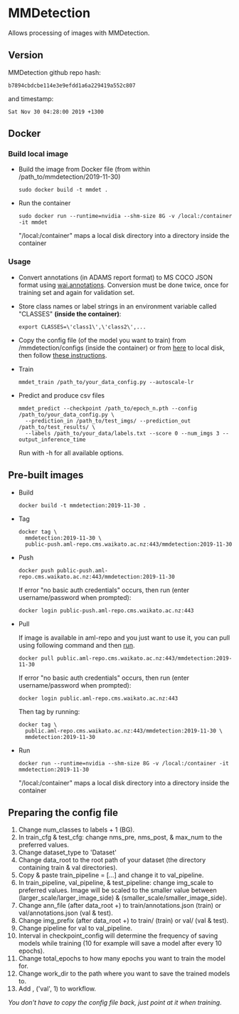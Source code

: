 # MMDetection

Allows processing of images with MMDetection.

## Version

MMDetection github repo hash:

```
b7894cbdcbe114e3e9efdd1a6a229419a552c807
```

and timestamp:

```
Sat Nov 30 04:28:00 2019 +1300
```

## Docker

### Build local image

* Build the image from Docker file (from within /path_to/mmdetection/2019-11-30)

  ```commandline
  sudo docker build -t mmdet .
  ```
  
* Run the container

  ```commandline
  sudo docker run --runtime=nvidia --shm-size 8G -v /local:/container -it mmdet
  ```
  "/local:/container" maps a local disk directory into a directory inside the container

### Usage

* Convert annotations (in ADAMS report format) to MS COCO JSON format using [wai.annotations](https://github.com/waikato-ufdl/wai-annotations). 
  Conversion must be done twice, once for training set and again for validation set.
  
* Store class names or label strings in an environment variable called "CLASSES" **(inside the container)**:

  ```commandline
  export CLASSES=\'class1\',\'class2\',...
  ```

* Copy the config file (of the model you want to train) from /mmdetection/configs (inside the container) or from [here](https://github.com/open-mmlab/mmdetection/tree/b7894cbdcbe114e3e9efdd1a6a229419a552c807/configs) to local disk, then follow [these instructions](#config).

* Train

  ```commandline
  mmdet_train /path_to/your_data_config.py --autoscale-lr
  ```

* Predict and produce csv files

  ```commandline
  mmdet_predict --checkpoint /path_to/epoch_n.pth --config /path_to/your_data_config.py \
    --prediction_in /path_to/test_imgs/ --prediction_out /path_to/test_results/ \
    --labels /path_to/your_data/labels.txt --score 0 --num_imgs 3 --output_inference_time
  ```
  Run with -h for all available options.

## Pre-built images

* Build

  ```commandline
  docker build -t mmdetection:2019-11-30 .
  ```
  
* Tag

  ```commandline
  docker tag \
    mmdetection:2019-11-30 \
    public-push.aml-repo.cms.waikato.ac.nz:443/mmdetection:2019-11-30
  ```
  
* Push

  ```commandline
  docker push public-push.aml-repo.cms.waikato.ac.nz:443/mmdetection:2019-11-30
  ```
  If error "no basic auth credentials" occurs, then run (enter username/password when prompted):
  
  ```commandline
  docker login public-push.aml-repo.cms.waikato.ac.nz:443
  ```
  
* Pull

  If image is available in aml-repo and you just want to use it, you can pull using following command and then [run](#run).

  ```commandline
  docker pull public.aml-repo.cms.waikato.ac.nz:443/mmdetection:2019-11-30
  ```
  If error "no basic auth credentials" occurs, then run (enter username/password when prompted):
  
  ```commandline
  docker login public.aml-repo.cms.waikato.ac.nz:443
  ```
  Then tag by running:
  
  ```commandline
  docker tag \
    public.aml-repo.cms.waikato.ac.nz:443/mmdetection:2019-11-30 \
    mmdetection:2019-11-30
  ```
  
* <a name="run">Run</a>

  ```commandline
  docker run --runtime=nvidia --shm-size 8G -v /local:/container -it mmdetection:2019-11-30
  ```
  "/local:/container" maps a local disk directory into a directory inside the container

  
## <a name="config">Preparing the config file</a>

1. Change num_classes to labels + 1 (BG).
2. In train_cfg & test_cfg: change nms_pre, nms_post, & max_num to the preferred values.
3. Change dataset_type to 'Dataset'
4. Change data_root to the root path of your dataset (the directory containing train & val directories).
5. Copy & paste train_pipeline = [...] and change it to val_pipeline.
6. In train_pipeline, val_pipeline, & test_pipeline: change img_scale to preferred values. Image will be scaled to the smaller value between (larger_scale/larger_image_side) & (smaller_scale/smaller_image_side).
7. Change ann_file (after data_root +) to train/annotations.json (train) or val/annotations.json (val & test).
8. Change img_prefix (after data_root +) to train/ (train) or val/ (val & test).
9. Change pipeline for val to val_pipeline.
10. Interval in checkpoint_config will determine the frequency of saving models while training (10 for example will save a model after every 10 epochs).
11. Change total_epochs to how many epochs you want to train the model for.
12. Change work_dir to the path where you want to save the trained models to.
13. Add , ('val', 1) to workflow.

_You don't have to copy the config file back, just point at it when training._
